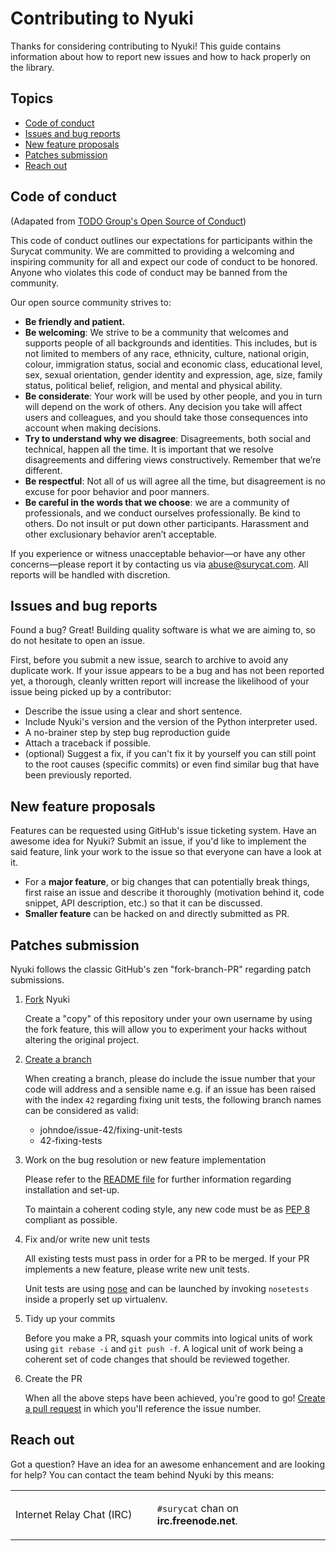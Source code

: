 # Contributing to Nyuki

Thanks for considering contributing to Nyuki! This guide contains information about how to report new issues and how to hack properly on the library.

## Topics

* [Code of conduct](#code-of-conduct)
* [Issues and bug reports](#issues-and-bug-reports)
* [New feature proposals](#new-feature-proposals)
* [Patches submission](#patches-submission)
* [Reach out](#reach-out)

## Code of conduct

(Adapated from [TODO Group's Open Source of Conduct](http://todogroup.org/opencodeofconduct/))

This code of conduct outlines our expectations for participants within the Surycat community. We are committed to providing a welcoming and inspiring community for all and expect our code of conduct to be honored. Anyone who violates this code of conduct may be banned from the community.

Our open source community strives to:

* **Be friendly and patient.**
* **Be welcoming**: We strive to be a community that welcomes and supports people of all backgrounds and identities. This includes, but is not limited to members of any race, ethnicity, culture, national origin, colour, immigration status, social and economic class, educational level, sex, sexual orientation, gender identity and expression, age, size, family status, political belief, religion, and mental and physical ability.
* **Be considerate**: Your work will be used by other people, and you in turn will depend on the work of others. Any decision you take will affect users and colleagues, and you should take those consequences into account when making decisions.
* **Try to understand why we disagree**: Disagreements, both social and technical, happen all the time. It is important that we resolve disagreements and differing views constructively. Remember that we’re different.
* **Be respectful**: Not all of us will agree all the time, but disagreement is no excuse for poor behavior and poor manners.
* **Be careful in the words that we choose**: we are a community of professionals, and we conduct ourselves professionally. Be kind to others. Do not insult or put down other participants. Harassment and other exclusionary behavior aren’t acceptable.

If you experience or witness unacceptable behavior—or have any other concerns—please report it by contacting us via <abuse@surycat.com>. All reports will be handled with discretion.

## Issues and bug reports

Found a bug? Great! Building quality software is what we are aiming to, so do not hesitate to open an issue.

First, before you submit a new issue, search to archive to avoid any duplicate work. If your issue appears to be a bug and has not been reported yet, a thorough, cleanly written report will increase the likelihood of your issue being picked up by a contributor:

* Describe the issue using a clear and short sentence.
* Include Nyuki's version and the version of the Python interpreter used.
* A no-brainer step by step bug reproduction guide
* Attach a traceback if possible.
* (optional) Suggest a fix, if you can't fix it by yourself you can still point to the root causes (specific commits) or even find similar bug that have been previously reported.

## New feature proposals

Features can be requested using GitHub's issue ticketing system. Have an awesome idea for Nyuki? Submit an issue, if you'd like to implement the said feature, link your work to the issue so that everyone can have a look at it.

* For a **major feature**, or big changes that can potentially break things, first raise an issue and describe it thoroughly (motivation behind it, code snippet, API description, etc.) so that it can be discussed.
* **Smaller feature** can be hacked on and directly submitted as PR.  

## Patches submission

Nyuki follows the classic GitHub's zen "fork-branch-PR" regarding patch submissions.

1. [Fork](https://help.github.com/articles/fork-a-repo/) Nyuki

    Create a "copy" of this repository under your own username by using the fork feature, this will allow you to experiment your hacks without altering the original project.

2. [Create a branch](https://help.github.com/articles/creating-and-deleting-branches-within-your-repository/)

    When creating a branch, please do include the issue number that your code will address and a sensible name e.g. if an issue has been raised with the index `42` regarding fixing unit tests, the following branch names can be considered as valid:

    * johndoe/issue-42/fixing-unit-tests
    * 42-fixing-tests


3. Work on the bug resolution or new feature implementation

    Please refer to the [README file](README.md) for further information regarding installation and set-up.

    To maintain a coherent coding style, any new code must be as [PEP 8](https://www.python.org/dev/peps/pep-0008/) compliant as possible.

4. Fix and/or write new unit tests

    All existing tests must pass in order for a PR to be merged. If your PR implements a new feature, please write new unit tests.

    Unit tests are using [nose](https://nose.readthedocs.org/en/latest/) and can be launched by invoking `nosetests` inside a properly set up virtualenv.

5. Tidy up your commits

    Before you make a PR, squash your commits into logical units of work using `git rebase -i` and `git push -f`. A logical unit of work being a coherent set of code changes that should be reviewed together.

6. Create the PR

    When all the above steps have been achieved, you're good to go! [Create a pull request](https://help.github.com/articles/creating-a-pull-request/) in which you'll reference the issue number.

## Reach out

Got a question? Have an idea for an awesome enhancement and are looking for help? You can contact the team behind Nyuki by this means:

<table class="tg">
    <col width="45%">
    <col width="65%">
    <tr>
    <td>Internet&nbsp;Relay&nbsp;Chat&nbsp;(IRC)</td>
    <td>
      <p>
        <code>#surycat</code> chan on <strong>irc.freenode.net</strong>.
      </p>
    </td>
  </tr>
</table>
